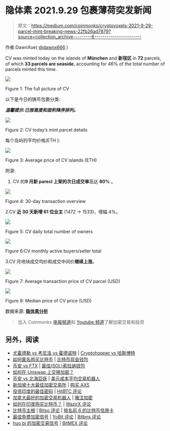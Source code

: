 # 隐体素 2021.9.29 包裹薄荷突发新闻

> 原文：<https://medium.com/coinmonks/cryptovoxels-2021-9-29-parcel-mint-breaking-news-22fb26ad7879?source=collection_archive---------6----------------------->

作者:DawnXue( [@dawnx666](https://twitter.com/dawnx666) )

CV was minted today on the islands of **München** and **新宿区** in **72** parcels, of which **33 parcels are seaside**, accounting for 46% of the total number of parcels minted this time.

![](img/54c204808ba3ee50c36899207ac829b1.png)

Figure 1: The full picture of CV

以下是今日的铸币包裹分类:

***温馨提示:已按高度和面积降序排列。***

![](img/379dc9e3ae3f4de859fa4654c79ce426.png)

Figure 2: CV today’s mint parcel details

每个岛屿的平均价格(ETH ):

![](img/ea9da16f430ec6b3635915c4bc76e010.png)

Figure 3: Average price of CV islands (ETH)

附录:

1.  CV 的**9 月新 parecl 上架的次日成交率**高达 **80%** 。

![](img/d1c8c1794d5c74444a65160866a9fca2.png)

Figure 4: 30-day transaction overview

2.CV **近 30 天新增 61 位业主** (1472 → 1533)，增幅 4%。

![](img/574ca4c3e772f5a35e57414cb4b3b8d3.png)

Figure 5: CV daily total number of owners

![](img/f36600d355fbfbb81f0fc3861aa94fca.png)

Figure 6:CV monthly active buyers/seller total

3.CV 月地块成交均价和成交中间价**继续上涨**。

![](img/0a04e79128e052c2692446c5e2185ba5.png)

Figure 7: Average transaction price of CV parcel (USD)

![](img/a1c97126e67c4a766abcd1c328cee4d5.png)

Figure 8: Median price of CV price (USD)

数据来源: [**隐体素分析**](https://www.k1ic.com/cvb-zh.html)

> 加入 Coinmonks [电报频道](https://t.me/coincodecap)和 [Youtube 频道](https://www.youtube.com/c/coinmonks/videos)了解加密交易和投资

## 另外，阅读

*   [尤霍德勒 vs 考尼洛 vs 霍德诺特](/coinmonks/youhodler-vs-coinloan-vs-hodlnaut-b1050acde55a) | [Cryptohopper vs 哈斯博特](https://blog.coincodecap.com/cryptohopper-vs-haasbot)
*   [如何匿名购买比特币](https://blog.coincodecap.com/buy-bitcoin-anonymously) | [比特币现金钱包](https://blog.coincodecap.com/bitcoin-cash-wallets)
*   [币安 vs FTX](https://blog.coincodecap.com/binance-vs-ftx) | [最佳(SOL)索拉纳钱包](https://blog.coincodecap.com/solana-wallets)
*   [如何在 Uniswap 上交换加密？](https://blog.coincodecap.com/swap-crypto-on-uniswap)
*   [币安 vs 北海巨妖](https://blog.coincodecap.com/binance-vs-kraken) | [美元成本平均交易机器人](https://blog.coincodecap.com/pionex-dca-bot)
*   [新加坡十大最佳加密交易所](https://blog.coincodecap.com/crypto-exchange-in-singapore) | [购买 AXS](https://blog.coincodecap.com/buy-axs-token)
*   [投资印度的最佳密码](https://blog.coincodecap.com/best-crypto-to-invest-in-india-in-2021) | [HitBTC 评论](/coinmonks/hitbtc-review-c5143c5d53c2)
*   [加拿大最好的加密交易机器人](https://blog.coincodecap.com/5-best-crypto-trading-bots-in-canada) | [赌注加密](https://blog.coincodecap.com/staking-crypto)
*   [如何在印度购买比特币？](/coinmonks/buy-bitcoin-in-india-feb50ddfef94) | [WazirX 评论](/coinmonks/wazirx-review-5c811b074f5b)
*   [比特币主根](https://blog.coincodecap.com/bitcoin-taproot) | [Bitso 评论](https://blog.coincodecap.com/bitso-review) | [排名前 6 的比特币信用卡](/coinmonks/bitcoin-credit-card-bc8ab6f377c6)
*   [最佳免费加密信号](https://blog.coincodecap.com/free-crypto-signals) | [YoBit 评论](/coinmonks/yobit-review-175464162c62) | [Bitbns 评论](/coinmonks/bitbns-review-38256a07e161)
*   [huo bi 的加密交易信号](https://blog.coincodecap.com/huobi-crypto-trading-signals) | [BitMEX 评论](https://blog.coincodecap.com/bitmex-review)